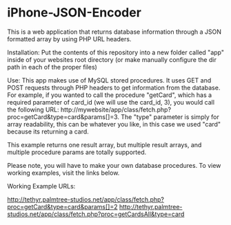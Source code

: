 # iPhone-JSON-Encoder
This is a web application that returns database information through a JSON formatted array by using PHP URL headers.

Installation:
Put the contents of this repository into a new folder called "app" inside of your websites root directory (or make manually configure the dir path in each of the proper files)

Use:
This app makes use of MySQL stored procedures.  It uses GET and POST requests through PHP headers to get information from the database.  
For example, if you wanted to call the procedure "getCard", which has a required parameter of card_id (we will use the card_id, 3), you would call the following URL:  http://mywebsite/app/class/fetch.php?proc=getCard&type=card&params[]=3.  The "type" parameter is simply for array readability, this can be whatever you like, in this case we used "card" because its returning a card.  

This example returns one result array, but multiple result arrays, and multiple procedure params are totally supported.

Please note, you will have to make your own database procedures.  To view working examples, visit the links below.

Working Example URLs:

http://tethyr.palmtree-studios.net/app/class/fetch.php?proc=getCard&type=card&params[]=2
http://tethyr.palmtree-studios.net/app/class/fetch.php?proc=getCardsAll&type=card
